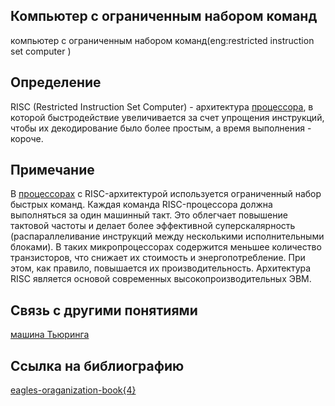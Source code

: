 ## Компьютер с ограниченным набором команд
компьютер с ограниченным набором команд(eng:restricted instruction set computer )
## Определение

RISC (Restricted Instruction Set Computer) - архитектура [процессора](https://github.com/vernikkkkkkkkkkkkkkkkkkk/concept_new/blob/main/concept/processor.md), в которой быстродействие увеличивается за счет упрощения инструкций, 
чтобы их декодирование было более простым, а время выполнения - короче. 
## Примечание
В [процессорах](https://github.com/vernikkkkkkkkkkkkkkkkkkk/concept_new/blob/main/concept/processor.md) с RISC-архитектурой используется ограниченный набор быстрых команд. Каждая команда RISC-процессора должна выполняться за один машинный такт. 
Это облегчает повышение тактовой частоты и делает более эффективной суперскалярность (распараллеливание инструкций между несколькими исполнительными блоками).
В таких микропроцессорах содержится меньшее количество транзисторов, что снижает их стоимость и энергопотребление.
При этом, как правило, повышается их производительность. Архитектура RISC является основой современных высокопроизводительных ЭВМ.

## Связь с другими понятиями
[машина Тьюринга](https://github.com/vernikkkkkkkkkkkkkkkkkkk/concept_new/blob/main/concept/turing%20machine.md)

## Cсылка на библиографию
[eagles-oraganization-book{4}](https://github.com/vernikkkkkkkkkkkkkkkkkkk/concept_new/blob/main/bibliography/eagles-%D0%BErganization-book%7B4%7D.md)


